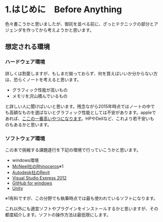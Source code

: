 # 1.はじめに　Before Anything

色々書こうかと思いましたが、御託を並べる前に、ざっとテクニックの部分とアジェンダを作ってから考えようかと思います。

## 想定される環境

### ハードウェア環境
詳しくは割愛しますが、もしまだ揃っておらず、何を買えばいいか分からない方は、恐らくノートを考えると思います。

* グラフィック性能が高いもの
* メモリを沢山積んでいるもの

と詳しい人に聞けばいいと思います。残念ながら2015年時点ではノートの中でも高額なものを選ばないとグラフィック性能としては不安があります。appleであれば、[ここの一番高いやつになります](http://store.apple.com/jp/buy-mac/macbook-pro)。HPやDellなど、これより若干安いものもあるかと思います。

### ソフトウェア環境
この本で挑戦する課題遂行を下記の環境で行っていこうかと思います。

* windows環境
* [McNeel社のRhinoceros](http://www.rhino3d.co.jp/product/price_edu.html#rhino)※1
* [Autodesk社のRevit](http://www.autodesk.com/education/free-software/revit)
* [Visual Studio Express 2012](https://www.microsoft.com/en-us/download/details.aspx?id=34673&ppud=4)
* [GitHub for windows](https://windows.github.com/)
* [Unity](http://japan.unity3d.com/unity/download/)

※1有料ですが、この分野でも執筆時点では最も使われているソフトになります。

これ以外にも適宜ソフトやプラグインをインストールするかと思いますが、その都度紹介します。ソフトの操作方法は最低限にします。




